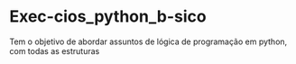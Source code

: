 # Exec-cios_python_b-sico
Tem o objetivo de abordar assuntos de lógica de programação em python, com todas as estruturas
